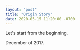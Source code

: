 ```yaml
---
layout: "post"
title: "Origin Story"
date: 2020-05-15 11:20:00 -0700
---
```

Let's start from the beginning.

December of 2017. 

